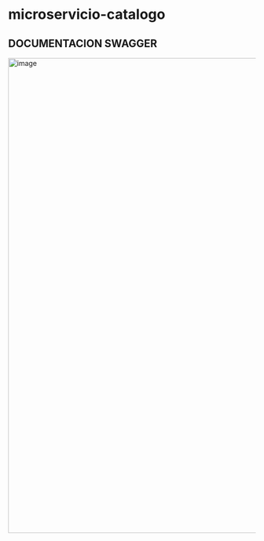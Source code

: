 # microservicio-catalogo
## DOCUMENTACION SWAGGER
<img width="1919" height="968" alt="image" src="https://github.com/user-attachments/assets/aefd8f6b-7feb-4202-9b20-938e8c9dafb1" />

 
